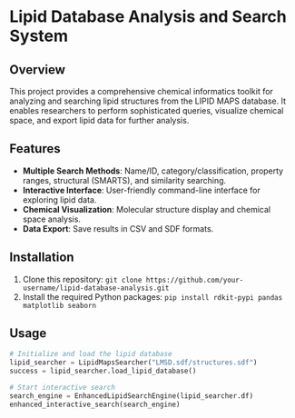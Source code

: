 # Lipid Database Analysis and Search System

## Overview
This project provides a comprehensive chemical informatics toolkit for analyzing and searching lipid structures from the LIPID MAPS database. It enables researchers to perform sophisticated queries, visualize chemical space, and export lipid data for further analysis.

## Features
- **Multiple Search Methods**: Name/ID, category/classification, property ranges, structural (SMARTS), and similarity searching.
- **Interactive Interface**: User-friendly command-line interface for exploring lipid data.
- **Chemical Visualization**: Molecular structure display and chemical space analysis.
- **Data Export**: Save results in CSV and SDF formats.

## Installation
1. Clone this repository: `git clone https://github.com/your-username/lipid-database-analysis.git`
2. Install the required Python packages: `pip install rdkit-pypi pandas matplotlib seaborn`

## Usage
```python
# Initialize and load the lipid database
lipid_searcher = LipidMapsSearcher("LMSD.sdf/structures.sdf")
success = lipid_searcher.load_lipid_database()

# Start interactive search
search_engine = EnhancedLipidSearchEngine(lipid_searcher.df)
enhanced_interactive_search(search_engine)
